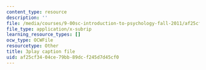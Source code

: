 ```yaml
---
content_type: resource
description: ''
file: /media/courses/9-00sc-introduction-to-psychology-fall-2011/af25cf3404ce79bb89dcf245d7d45cf0_76O3rulk844.srt
file_type: application/x-subrip
learning_resource_types: []
ocw_type: OCWFile
resourcetype: Other
title: 3play caption file
uid: af25cf34-04ce-79bb-89dc-f245d7d45cf0
---
```

